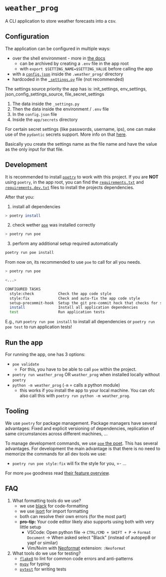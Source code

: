 # `weather_prog`

A CLI application to store weather forecasts into a csv.

## Configuration

The application can be configured in multiple ways:

- over the shell environment - more in [the docs](https://docs.pydantic.dev/usage/settings/#environment-variable-names)
  - can be archived by creating a `.env` file in the app root
  - with `export $SETTING_NAME=$SETTING_VALUE` before calling the app
- with a [`config.json`](./.weather_prog/config.json) inside the `.weather_prog/` directory
- hardcoded in the [`_settings.py`](./src/weather_prog/_settings.py) file (not recommended)

The settings source priority the app has is:
init_settings, env_settings, json_config_settings_source, file_secret_settings

1. The data inside the `_settings.py`
2. Then the data inside the environment / `.env` file
3. In the `config.json` file
4. Inside the `app/secrets` directory

For certain secret settings (like passwords, username, ips), one can make use of the `pydantic` secrets support.
More info on that [here](https://docs.pydantic.dev/usage/settings/#secret-support).

Basically you create the settings name as the file name and have the value as the only input for that file.

## Development

It is recommended to install [`poetry`](https://python-poetry.org/) to work with this project.
If you are **NOT** using `poetry`, in the app root, you can find the [`requirements.txt`](./requirements.txt) and [`requirements.dev.txt`](./requirements.dev.txt) files to install the projects dependencies.

After that you:

1. install all dependencies

```sh
> poetry install
```

2. check wether [`poe`](https://github.com/nat-n/poethepoet) was installed correctly

```sh
> poetry run poe
```

3. perform any additional setup required automatically

```sh
poetry run poe install
```

From now on, its recommended to use `poe` to call for all you needs.

```sh
> poetry run poe

<...>

CONFIGURED TASKS
  style:check           Check the app code style
  style:fix             Check and auto-fix the app code style
  setup-precommit-hook  Setup the git pre-commit hock that checks for style errors
  install               Install all application dependencies
  test                  Run application tests
```

E.g., run `poetry run poe install` to install all dependencies or `poetry run poe test` to run application tests!

## Run the app

For running the app, one has 3 options:

- `poe validate`
  - For this, you have to be able to call `poe` within the project.
- `poetry run weather_prog` OR `weather_prog` when installed locally without `poetry`
- `python -m weather_prog` (`-m` = calls a python module)
  - this works if you install the app to your local machine. You can ofc also call this with `poetry run python -m weather_prog`.

## Tooling

We use `poetry` for package management. Package managers have several advantages: Fixed and explicit versioning of dependencies, replication of same circumstances across different machines, ...

To manage development commands, we use [`poe` the poet](https://github.com/nat-n/poethepoet). This has several advantages. For development the main advantage is that there is no need to memorize the commands for all dev tools we use:

- `poetry run poe style:fix` will fix the style for you,
  =- ...

For more `poe` goodness read [their feature overview](https://github.com/nat-n/poethepoet#features).

## FAQ

1. What formatting tools do we use?
   - we use [black](https://github.com/psf/black) for code-formatting
   - we use [isort](https://github.com/PyCQA/isort) for import formatting
   - both can resolve their own errors (for the most part)
   - **pro-tip:** Your code editor likely also supports using both with very little setup
     - VSCode: Open python file -> `CTRL/CMD + SHIFT + P` -> `Format Document` -> When asked select "Black" (instead of autopep8 or yapf or similar)
     - Vim/Nvim with [Neoformat](https://github.com/sbdchd/neoformat) extension: `:Neoformat`
2. What tools do we use for testing?
   - [`flake8`](https://pypi.org/project/flake8/) to lint for common code errors and anti-patterns
   - [`mypy`](http://www.mypy-lang.org/) for typing
   - [`pytest`](https://docs.pytest.org/en/latest/) for writing tests
